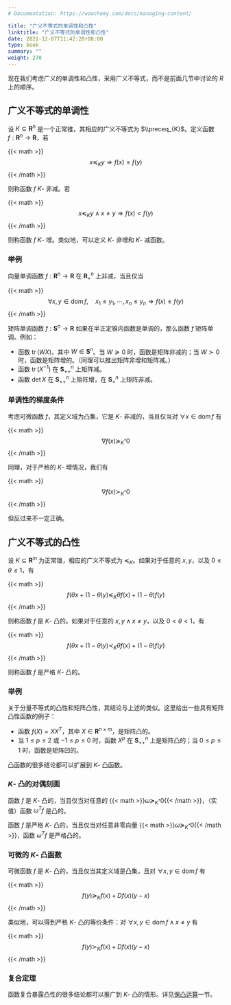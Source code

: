 ```yaml
---
# Documentation: https://wowchemy.com/docs/managing-content/

title: "广义不等式的单调性和凸性"
linktitle: "广义不等式的单调性和凸性"
date: 2021-12-07T11:42:20+08:00
type: book
summary: ""
weight: 270
---
```


<!--more-->

现在我们考虑广义的单调性和凸性，采用广义不等式，而不是前面几节中讨论的 $R$ 上的顺序。

## 广义不等式的单调性

设 $K \subseteq \mathbf{R}^n$ 是一个正常锥，其相应的广义不等式为 $\\preceq_{K}$。定义函数 $f: \mathbf{R}^n \rightarrow \mathbf{R}$，若

{{< math >}}
$$
x \preceq_{K} y \Longrightarrow f(x) \leqslant f(y)
$$
{{< /math >}}

则称函数 $f$ $K$- 非减。若

{{< math >}}
$$
x \preceq_{K} y \wedge x \ne y \Longrightarrow f(x) < f(y)
$$
{{< /math >}}

则称函数 $f$ $K$- 增。类似地，可以定义 $K$- 非增和 $K$- 减函数。

### 举例

向量单调函数 $f: \mathbf{R}^n \rightarrow \mathbf{R}$ 在 $\mathbf{R}^n_+$ 上非减，当且仅当

{{< math >}}
$$
\forall x, y \in \operatorname{dom} f, \quad x_1 \leqslant y_1, \cdots, x_n \leqslant y_n \Longrightarrow f(x) \leqslant f(y)
$$
{{< /math >}}

矩阵单调函数 $f: \mathbf{S}^n \rightarrow \mathbf{R}$ 如果在半正定锥内函数是单调的，那么函数 $f$ 矩阵单调。例如：

- 函数 $\operatorname{tr}(WX)$，其中 $W \in \mathbf{S}^n$。当 $W \succeq 0$ 时，函数是矩阵非减的；当 $W \succ 0$ 时，函数是矩阵增的。（同理可以推出矩阵非增和矩阵减。）
- 函数 $\operatorname{tr}(X^{-1})$ 在 $\mathbf{S}^n_{++}$ 上矩阵减。
- 函数 $\det X$ 在 $\mathbf{S}^n_{++}$ 上矩阵增，在 $\mathbf{S}^n_+$ 上矩阵非减。

### 单调性的梯度条件

考虑可微函数 $f$，其定义域为凸集，它是 $K$- 非减的，当且仅当对 $\forall x \in \operatorname{dom} f$ 有

{{< math >}}
$$
\nabla f(x) \succeq_{K^{*}} 0
$$
{{< /math >}}

同理，对于严格的 $K$- 增情况，我们有

{{< math >}}
$$
\nabla f(x) \succ_{K^{*}} 0
$$
{{< /math >}}

但反过来不一定正确。

## 广义不等式的凸性

设 $K \subseteq \mathbf{R}^m$ 为正常锥，相应的广义不等式为 $\preceq_{K}$。如果对于任意的 $x, y$，以及 $0 \leqslant \theta \leqslant 1$，有

{{< math >}}
$$
f(\theta x+(1-\theta) y) \preceq_{K} \theta f(x)+(1-\theta) f(y)
$$
{{< /math >}}

则称函数 $f$ 是 $K$- 凸的。如果对于任意的 $x, y \wedge x \ne y$，以及 $0 < \theta < 1$，有

{{< math >}}
$$
f(\theta x+(1-\theta) y) \prec_{K} \theta f(x)+(1-\theta) f(y)
$$
{{< /math >}}

则称函数 $f$ 是严格 $K$- 凸的。

### 举例

关于分量不等式的凸性和矩阵凸性，其结论与上述的类似。这里给出一些具有矩阵凸性函数的例子：

- 函数 $f(X) = XX^T$，其中 $X \in \mathbf{R}^{n \times m}$，是矩阵凸的。
- 当 $1 \leqslant p \leqslant 2$ 或 $-1 \leqslant p \leqslant 0$ 时，函数 $X^p$ 在 $\mathbf{S}^n_{++}$ 上是矩阵凸的；当 $0 \leqslant p \leqslant 1$ 时，函数是矩阵凹的。

凸函数的很多结论都可以扩展到 $K$- 凸函数。

### $K$- 凸的对偶刻画

函数 $f$ 是 $K$- 凸的，当且仅当对任意的 {{< math >}}$\omega \succeq_{K^{*}} 0${{< /math >}}，（实值）函数 $\omega^Tf$ 是凸的。

函数 $f$ 是严格 $K$- 凸的，当且仅当对任意非零向量 {{< math >}}$\omega \succeq_{K^{*}} 0${{< /math >}}，函数 $\omega^Tf$ 是严格凸的。

### 可微的 $K$- 凸函数

可微函数 $f$ 是 $K$- 凸的，当且仅当其定义域是凸集，且对 $\forall x, y \in \operatorname{dom} f$ 有

{{< math >}}
$$
f(y) \succeq_{K} f(x)+D f(x)(y-x)
$$
{{< /math >}}

类似地，可以得到严格 $K$- 凸的等价条件：对 $\forall x, y \in \operatorname{dom} f \wedge x \ne y$ 有

{{< math >}}
$$
f(y) \succ_{K} f(x)+D f(x)(y-x)
$$
{{< /math >}}

### 复合定理

函数复合暴露凸性的很多结论都可以推广到 $K$- 凸的情形。详见[保凸运算](../operations-that-preserve-convexity)一节。